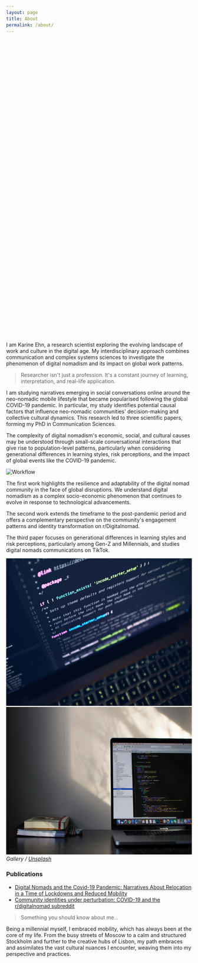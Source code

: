 ```yaml
---
layout: page
title: About
permalink: /about/
---
```

<div style="background-image: url('/images/03-1.jpg'); background-size: contain; background-position: center; height: 800px; margin-bottom: 20px; background-repeat: no-repeat;">
</div>
I am Karine Ehn, a research scientist exploring the evolving landscape of work and culture in the digital age. My interdisciplinary approach combines communication and complex systems sciences to investigate the phenomenon of digital nomadism and its impact on global work patterns.

> Researcher isn't just a profession. It's a constant journey of learning, interpretation, and real-life application.

I am studying narratives emerging in social conversations online around the neo-nomadic mobile lifestyle that became popularised following the global COVID-19 pandemic. In particular, my study identifies potential causal factors that influence neo-nomadic communities' decision-making and collective cultural dynamics. This research led to three scientific papers, forming my PhD in Communication Sciences.  

The complexity of digital nomadism's economic, social, and cultural causes may be understood through small-scale conversational interactions that give rise to population-level patterns, particularly when considering generational differences in learning styles, risk perceptions, and the impact of global events like the COVID-19 pandemic.

![Workflow]({{site.baseurl}}/images/09-1.jpeg)

The first work highlights the resilience and adaptability of the digital nomad community in the face of global disruptions. We understand digital nomadism as a complex socio-economic phenomenon that continues to evolve in response to technological advancements. 

The second work extends the timeframe to the post-pandemic period and offers a complementary perspective on the community's engagement patterns and identity transformation on r/Digitalnomad.

The third paper focuses on generational differences in learning styles and risk perceptions, particularly among Gen-Z and Millennials, and studies digital nomads communications on TikTok.

<div class="gallery-box">
  <div class="gallery">
    <img src="/images/09-2.jpg" style="height: 400px; width: auto;">
    <img src="/images/09-3.jpg" style="height: 400px; width: auto;">
  </div>
  <em>Gallery / <a href="https://unsplash.com/" target="_blank">Unsplash</a></em>
  <div class="publications">
    <h3>Publications</h3>
    <ul>
      <li><a href="https://journals.sagepub.com/doi/full/10.1177/20563051221084958" target="_blank">Digital Nomads and the Covid-19 Pandemic: Narratives About Relocation in a Time of Lockdowns and Reduced Mobility </a></li>
      <li><a href="https://firstmonday.org/ojs/index.php/fm/article/view/12725/10744" target="_blank">Community identities under perturbation: COVID-19 and the r/digitalnomad subreddit</a></li>
      <!-- Add more publications as needed -->
    </ul>
  </div>
</div>


> Something you should know about me...

Being a millennial myself, I embraced mobility, which has always been at the core of my life. From the busy streets of Moscow to a calm and structured Stockholm and further to the creative hubs of Lisbon, my path embraces and assimilates the vast cultural nuances I encounter, weaving them into my perspective and practices.  




